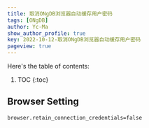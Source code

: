 ```yaml
---
title: 取消ONgDB浏览器自动缓存用户密码
tags: [ONgDB]
author: Yc-Ma
show_author_profile: true
key: 2022-10-12-取消ONgDB浏览器自动缓存用户密码
pageview: true
---
```


Here's the table of contents:
1. TOC
{:toc}

## Browser Setting
```
browser.retain_connection_credentials=false
```

